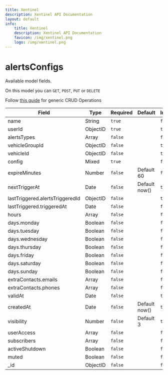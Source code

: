 ```yaml
---
title: Xentinel
description: Xentinel API Documentation
layout: default
info:
    title: Xentinel
    description: Xentinel API Documentation
    favicon: /img/xentinel.png
    logo: /img/xentinel.png
---
```

# alertsConfigs

Available model fields.

On this model you can `GET`, `POST`, `PUT` or `DELETE`

Follow [this guide](/xentinel/crud) for generic CRUD Operations

|Field|Type|Required|Default|Index|
|---|---|---|---|---|
|name|String|`true`||`false`|
|userId|ObjectID|`true`||`true`|
|alertsTypes|Array|`false`||`false`|
|vehicleGroupId|ObjectID|`false`||`true`|
|vehicleId|ObjectID|`false`||`true`|
|config|Mixed|`true`||`false`|
|expireMinutes|Number|`false`|Default 60|`false`|
|nextTriggerAt|Date|`false`|Default now() |`true`|
|lastTriggered.alertsTriggeredId|ObjectID|`false`||`true`|
|lastTriggered.triggeredAt|Date|`false`||`false`|
|hours|Array|`false`||`false`|
|days.monday|Boolean|`false`||`false`|
|days.tuesday|Boolean|`false`||`false`|
|days.wednesday|Boolean|`false`||`false`|
|days.thursday|Boolean|`false`||`false`|
|days.friday|Boolean|`false`||`false`|
|days.saturday|Boolean|`false`||`false`|
|days.sunday|Boolean|`false`||`false`|
|extraContacts.emails|Array|`false`||`false`|
|extraContacts.phones|Array|`false`||`false`|
|validAt|Date|`false`||`true`|
|createdAt|Date|`false`|Default now() |`true`|
|visibility|Number|`false`|Default 3|`true`|
|userAccess|Array|`false`||`false`|
|subscribers|Array|`false`||`false`|
|activeShutdown|Boolean|`false`||`false`|
|muted|Boolean|`false`||`false`|
|_id|ObjectID|`false`||`false`|

